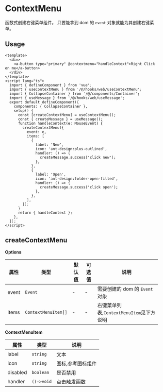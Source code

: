 # ContextMenu

函数式创建右键菜单组件， 只要能拿到 dom 的 `event` 对象就能为其创建右键菜单。

## Usage

```vue
<template>
  <div>
    <a-button type="primary" @contextmenu="handleContext">Right Click on me</a-button>
  </div>
</template>
<script lang="ts">
  import { defineComponent } from 'vue';
  import { useContextMenu } from '/@/hooks/web/useContextMenu';
  import { CollapseContainer } from '/@/components/Container';
  import { useMessage } from '/@/hooks/web/useMessage';
  export default defineComponent({
    components: { CollapseContainer },
    setup() {
      const [createContextMenu] = useContextMenu();
      const { createMessage } = useMessage();
      function handleContext(e: MouseEvent) {
        createContextMenu({
          event: e,
          items: [
            {
              label: 'New',
              icon: 'ant-design:plus-outlined',
              handler: () => {
                createMessage.success('click new');
              },
            },
            {
              label: 'Open',
              icon: 'ant-design:folder-open-filled',
              handler: () => {
                createMessage.success('click open');
              },
            },
          ],
        });
      }
      return { handleContext };
    },
  });
</script>
```

## createContextMenu

**Options**

| 属性  | 类型                | 默认值 | 可选值 | 说明                                     |
| ----- | ------------------- | ------ | ------ | ---------------------------------------- |
| event | `Event`             | -      | -      | 需要创建的 dom 的 `Event` 对象           |
| items | `ContextMenuItem[]` | -      | -      | 右键菜单列表,`ContextMenuItem`见下方说明 |

**ContextMenuItem**

| 属性     | 类型       | 说明              |
| -------- | ---------- | ----------------- |
| label    | `string`   | 文本              |
| icon     | `string`   | 图标,参考图标组件 |
| disabled | `boolean`  | 是否禁用          |
| handler  | `()=>void` | 点击触发函数      |
